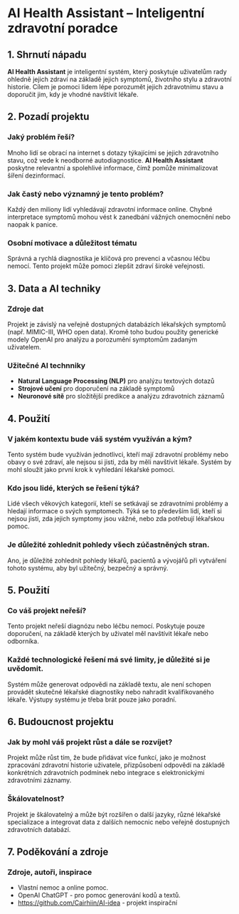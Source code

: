 # AI Health Assistant – Inteligentní zdravotní poradce

## 1. Shrnutí nápadu

**AI Health Assistant** je inteligentní systém, který poskytuje uživatelům rady ohledně jejich zdraví na základě jejich symptomů, životního stylu a zdravotní historie. Cílem je pomoci lidem lépe porozumět jejich zdravotnímu stavu a doporučit jim, kdy je vhodné navštívit lékaře.

## 2. Pozadí projektu

### Jaký problém řeší?

Mnoho lidí se obrací na internet s dotazy týkajícími se jejich zdravotního stavu, což vede k neodborné autodiagnostice. **AI Health Assistant** poskytne relevantní a spolehlivé informace, čímž pomůže minimalizovat šíření dezinformací.

### Jak častý nebo významný je tento problém?

Každý den miliony lidí vyhledávají zdravotní informace online. Chybné interpretace symptomů mohou vést k zanedbání vážných onemocnění nebo naopak k panice.

### Osobní motivace a důležitost tématu

Správná a rychlá diagnostika je klíčová pro prevenci a včasnou léčbu nemocí. Tento projekt může pomoci zlepšit zdraví široké veřejnosti.

## 3. Data a AI techniky

### Zdroje dat

Projekt je závislý na veřejně dostupných databázích lékařských symptomů (např. MIMIC-III, WHO open data). Kromě toho budou použity generické modely OpenAI pro analýzu a porozumění symptomům zadaným uživatelem.

### Užitečné AI technniky

- **Natural Language Processing (NLP)** pro analýzu textových dotazů
- **Strojové učení** pro doporučení na základě symptomů
- **Neuronové sítě** pro složitější predikce a analýzu zdravotních záznamů

## 4. Použití

### V jakém kontextu bude váš systém využíván a kým?

Tento systém bude využíván jednotlivci, kteří mají zdravotní problémy nebo obavy o své zdraví, ale nejsou si jisti, zda by měli navštívit lékaře. Systém by mohl sloužit jako první krok k vyhledání lékařské pomoci.

### Kdo jsou lidé, kterých se řešení týká?

Lidé všech věkových kategorií, kteří se setkávají se zdravotními problémy a hledají informace o svých symptomech. Týká se to především lidí, kteří si nejsou jisti, zda jejich symptomy jsou vážné, nebo zda potřebují lékařskou pomoc.

### Je důležité zohlednit pohledy všech zúčastněných stran.

Ano, je důležité zohlednit pohledy lékařů, pacientů a vývojářů při vytváření tohoto systému, aby byl užitečný, bezpečný a správný.

## 5. Použití

### Co váš projekt neřeší?

Tento projekt neřeší diagnózu nebo léčbu nemocí. Poskytuje pouze doporučení, na základě kterých by uživatel měl navštívit lékaře nebo odborníka.

### Každé technologické řešení má své limity, je důležité si je uvědomit.

Systém může generovat odpovědi na základě textu, ale není schopen provádět skutečné lékařské diagnostiky nebo nahradit kvalifikovaného lékaře. Výstupy systému je třeba brát pouze jako poradní.

## 6. Budoucnost projektu

### Jak by mohl váš projekt růst a dále se rozvíjet?

Projekt může růst tím, že bude přidávat více funkcí, jako je možnost zpracování zdravotní historie uživatele, přizpůsobení odpovědí na základě konkrétních zdravotních podmínek nebo integrace s elektronickými zdravotními záznamy.

### Škálovatelnost?

Projekt je škálovatelný a může být rozšířen o další jazyky, různé lékařské specializace a integrovat data z dalších nemocnic nebo veřejně dostupných zdravotních databází.

## 7. Poděkování a zdroje

### Zdroje, autoři, inspirace

- Vlastní nemoc a online pomoc. 
- OpenAI ChatGPT - pro pomoc generování kodů a textů.
- https://github.com/Cairhiin/AI-idea - projekt inspirační

